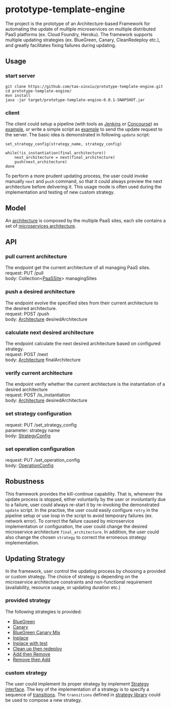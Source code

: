 # prototype-template-engine
The project is the prototype of an Architecture-based Framework for automating the update of multiple microservices on multiple distributed PaaS platforms (ex. Cloud Foundry, Heroku). The framework supports multiple updating strategies (ex. BlueGreen, Canary, CleanRedeploy etc.), and greatly facilitates fixing failures during updating.

## Usage
### start server
```
git clone https://github.com/tao-xinxiu/prototype-template-engine.git
cd prototype-template-engine/
mvn install
java -jar target/prototype-template-engine-0.0.1-SNAPSHOT.jar
```

### client
The client could setup a pipeline (with tools as [Jenkins](https://jenkins.io/) or [Concourse](https://concourse.ci/)) as [example](https://gitlab.com/x_tao/microservices-demo-deployment), or write a simple script as [example](https://gitlab.com/x_tao/experiment/blob/master/scripts/update.sh) to send the update request to the server. The basic idea is demonstrated in following `update` script:
```
set_strategy_config(strategy_name, strategy_config)

while(!is_instantiation(final_architecture))
    next_architecture = next(final_architecture)
    push(next_architecture)
done
```
To perform a more prudent updating process, the user could invoke manually `next` and `push` command, so that it could always preview the next architecture before delivering it. This usage mode is often used during the implementation and testing of new custom strategy.

## Model
An [architecture](https://github.com/tao-xinxiu/prototype-template-engine/blob/master/src/main/java/com/orange/model/state/Architecture.java) is composed by the multiple PaaS sites, each site contains a set of [microservices architecture](https://github.com/tao-xinxiu/prototype-template-engine/blob/master/src/main/java/com/orange/model/state/ArchitectureMicroservice.java).

## API
### pull current architecture
The endpoint get the current architecture of all managing PaaS sites.  
request: PUT /pull  
body: Collection<[PaaSSite](https://github.com/tao-xinxiu/prototype-template-engine/blob/master/src/main/java/com/orange/model/PaaSSite.java)> managingSites 

### push a desired architecture
The endpoint evolve the specified sites from their current architecture to the desired architecture.  
request: POST /push  
body: [Architecture](https://github.com/tao-xinxiu/prototype-template-engine/blob/master/src/main/java/com/orange/model/state/Architecture.java) desiredArchitecture

### calculate next desired architecture
The endpoint calculate the next desired architecture based on configured strategy.  
request: POST /next  
body: [Architecture](https://github.com/tao-xinxiu/prototype-template-engine/blob/master/src/main/java/com/orange/model/state/Architecture.java) finalArchitecture

### verify current architecture
The endpoint verify whether the current architecture is the instantiation of a desired architecture  
request: POST /is_instantiation  
body:  [Architecture](https://github.com/tao-xinxiu/prototype-template-engine/blob/master/src/main/java/com/orange/model/state/Architecture.java) desiredArchitecture 

### set strategy configuration
request: PUT /set_strategy_config  
parameter: strategy name  
body: [StrategyConfig](https://github.com/tao-xinxiu/prototype-template-engine/blob/master/src/main/java/com/orange/model/StrategyConfig.java)

### set operation configuration
request: PUT /set_operation_config  
body: [OperationConfig](https://github.com/tao-xinxiu/prototype-template-engine/blob/master/src/main/java/com/orange/model/OperationConfig.java)

## Robustness
This framework provides the kill-continue capability. That is, whenever the update process is stopped, either voluntarily by the user or involuntarily due to a failure, user could always re-start it by re-invoking the demonstrated  `update` script. In the practise, the user could easily configure `retry` in the pipeline setup or use loop in the script to avoid temporary failures (ex. network error). To correct the failure caused by microservice implementation or configuration, the user could change the desired microservice architecture `final_architecture`. In addition, the user could also change the chosen `strategy` to correct the erroneous strategy implementation.

## Updating Strategy
In the framework, user control the updating process by choosing a provided or custom strategy. The choice of strategy is depending on the microservice architecture constraints and non-functional requirement (availability, resource usage, or updating duration etc.)

### provided strategy
The following strategies is provided:
- [BlueGreen](https://github.com/tao-xinxiu/prototype-template-engine/blob/master/src/main/java/com/orange/nextstate/strategy/BlueGreenStrategy.java)
- [Canary](https://github.com/tao-xinxiu/prototype-template-engine/blob/master/src/main/java/com/orange/nextstate/strategy/CanaryStrategy.java)
- [BlueGreen Canary Mix](https://github.com/tao-xinxiu/prototype-template-engine/blob/master/src/main/java/com/orange/nextstate/strategy/BlueGreenCanaryMixStrategy.java)
- [Inplace](https://github.com/tao-xinxiu/prototype-template-engine/blob/master/src/main/java/com/orange/nextstate/strategy/InplaceStrategy.java)
- [Inplace with test](https://github.com/tao-xinxiu/prototype-template-engine/blob/master/src/main/java/com/orange/nextstate/strategy/InplaceTestStrategy.java)
- [Clean up then redeploy](https://github.com/tao-xinxiu/prototype-template-engine/blob/master/src/main/java/com/orange/nextstate/strategy/CleanRedeployStrategy.java)
- [Add then Remove](https://github.com/tao-xinxiu/prototype-template-engine/blob/master/src/main/java/com/orange/nextstate/strategy/AddRemoveStrategy.java)
- [Remove then Add](https://github.com/tao-xinxiu/prototype-template-engine/blob/master/src/main/java/com/orange/nextstate/strategy/RemoveAddStrategy.java)

### custom strategy
The user could implement its proper strategy by implement [Strategy interface](https://github.com/tao-xinxiu/prototype-template-engine/blob/master/src/main/java/com/orange/nextstate/strategy/Strategy.java). The key of the implementation of a strategy is to specify a sequence of [transitions](https://github.com/tao-xinxiu/prototype-template-engine/blob/master/src/main/java/com/orange/nextstate/strategy/Transit.java). The `transitions` defined in [strategy library](https://github.com/tao-xinxiu/prototype-template-engine/blob/master/src/main/java/com/orange/nextstate/strategy/StrategyLibrary.java) could be used to compose a new strategy.
